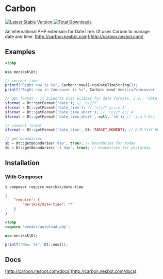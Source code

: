 # Carbon

[![Latest Stable Version](https://img.shields.io/packagist/v/nesbot/carbon.svg?style=flat-square)](https://packagist.org/packages/merisk/date-time)
[![Total Downloads](https://img.shields.io/packagist/dt/nesbot/carbon.svg?style=flat-square)](https://packagist.org/packages/merisk/date-time)

An international PHP extension for DateTime. Dt uses Carbon to manage date and time. [http://carbon.nesbot.com](http://carbon.nesbot.com)

## Examples

```php
<?php

use meriksk\Dt;

// current time
printf("Right now is %s", Carbon::now()->toDateTimeString());
printf("Right now in Vancouver is %s", Carbon::now('America/Vancouver'));  //implicit __toString()

// get format - it supports also aliases for date formats, i.e.: "date_time" is shortcut for "n/j/Y g:i:s A".
$format = Dt::getFormat('date'); // 'n/j/Y'
$format = Dt::getFormat('date_time'); // 'n/j/Y g:i:s A'
$format = Dt::getFormat('date_time_short'); // 'n/j/Y g:i A'
$format = Dt::getFormat('date_time_short', null, 'sk'); // 'j.n.Y H:i'

// convert format
$format = Dt::getFormat('date_time', Dt::TARGET_MOMENT); // D.M.YYYY HH:mm:ss

// get boundaries
$b = Dt::getBoundaries('day', true); // boundaries for today
$b = Dt::getBoundaries('-1 day', true); // boundaries for yestarday
```

## Installation

### With Composer

```
$ composer require meriksk/date-time
```

```json
{
    "require": {
        "meriksk/date-time": "*"
    }
}
```

```php
<?php
require 'vendor/autoload.php';

use meriksk\Dt;

printf("Now: %s", Dt::now());
```

## Docs

[http://carbon.nesbot.com/docs](http://carbon.nesbot.com/docs)
